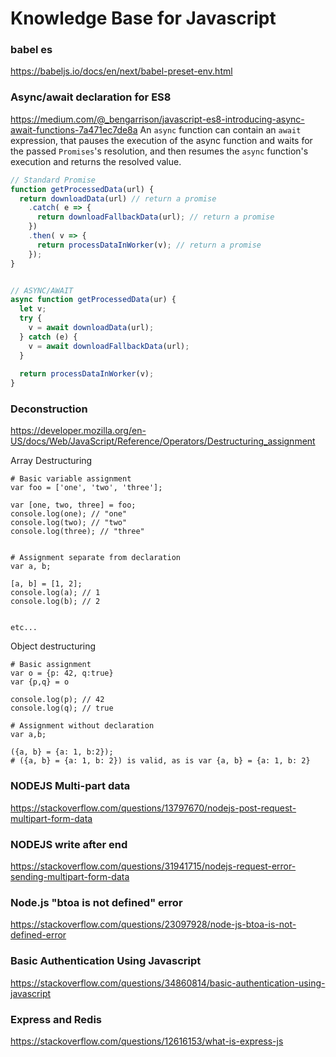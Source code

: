 # Knowledge Base for Javascript


### babel es
https://babeljs.io/docs/en/next/babel-preset-env.html

### Async/await declaration for ES8
https://medium.com/@_bengarrison/javascript-es8-introducing-async-await-functions-7a471ec7de8a
An `async` function can contain an `await` expression, that pauses the execution of the async function and waits for the passed `Promises`'s resolution, and then resumes the `async` function's execution and returns the resolved value.
```Javascript
// Standard Promise
function getProcessedData(url) {
  return downloadData(url) // return a promise
    .catch( e => {
      return downloadFallbackData(url); // return a promise
    })
    .then( v => {
      return processDataInWorker(v); // return a promise
    });
}


// ASYNC/AWAIT
async function getProcessedData(ur) {
  let v;
  try {
    v = await downloadData(url);
  } catch (e) {
    v = await downloadFallbackData(url);
  }
  
  return processDataInWorker(v);
}
```

### Deconstruction
https://developer.mozilla.org/en-US/docs/Web/JavaScript/Reference/Operators/Destructuring_assignment

Array Destructuring
```
# Basic variable assignment
var foo = ['one', 'two', 'three'];

var [one, two, three] = foo;
console.log(one); // "one"
console.log(two); // "two"
console.log(three); // "three"


# Assignment separate from declaration
var a, b;

[a, b] = [1, 2];
console.log(a); // 1
console.log(b); // 2


etc...
```


Object destructuring
```
# Basic assignment
var o = {p: 42, q:true}
var {p,q} = o

console.log(p); // 42
console.log(q); // true

# Assignment without declaration
var a,b;

({a, b} = {a: 1, b:2});
# ({a, b} = {a: 1, b: 2}) is valid, as is var {a, b} = {a: 1, b: 2}
```


### NODEJS Multi-part data
https://stackoverflow.com/questions/13797670/nodejs-post-request-multipart-form-data

### NODEJS write after end
https://stackoverflow.com/questions/31941715/nodejs-request-error-sending-multipart-form-data

### Node.js "btoa is not defined" error
https://stackoverflow.com/questions/23097928/node-js-btoa-is-not-defined-error

### Basic Authentication Using Javascript
https://stackoverflow.com/questions/34860814/basic-authentication-using-javascript

### Express and Redis
https://stackoverflow.com/questions/12616153/what-is-express-js
